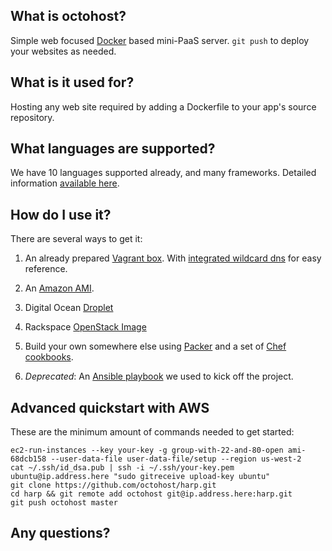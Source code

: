 ## What is octohost?

Simple web focused [Docker](http://www.docker.io) based mini-PaaS server. `git push` to deploy your websites as needed.

## What is it used for?

Hosting any web site required by adding a Dockerfile to your app's source repository.

## What languages are supported?

We have 10 languages supported already, and many frameworks. Detailed information [available here](/languages.html).

## How do I use it?

There are several ways to get it:

1. An already prepared [Vagrant box](https://github.com/octohost/octovagrant). With [integrated wildcard dns](http://octodev.io) for easy reference.

2. An [Amazon AMI](https://github.com/octohost/octohost-cookbook).

3. Digital Ocean [Droplet](https://github.com/octohost/octohost-cookbook)

4. Rackspace [OpenStack Image](https://github.com/octohost/octohost-cookbook)

5. Build your own somewhere else using [Packer](http://www.packer.io) and a set of [Chef cookbooks](https://github.com/octohost/octohost-cookbook).

6. _Deprecated_: An [Ansible playbook](https://github.com/octohost/octohost) we used to kick off the project.

## Advanced quickstart with AWS

These are the minimum amount of commands needed to get started:

```
ec2-run-instances --key your-key -g group-with-22-and-80-open ami-68dcb158 --user-data-file user-data-file/setup --region us-west-2
cat ~/.ssh/id_dsa.pub | ssh -i ~/.ssh/your-key.pem ubuntu@ip.address.here "sudo gitreceive upload-key ubuntu"
git clone https://github.com/octohost/harp.git
cd harp && git remote add octohost git@ip.address.here:harp.git
git push octohost master
```

## Any questions?
